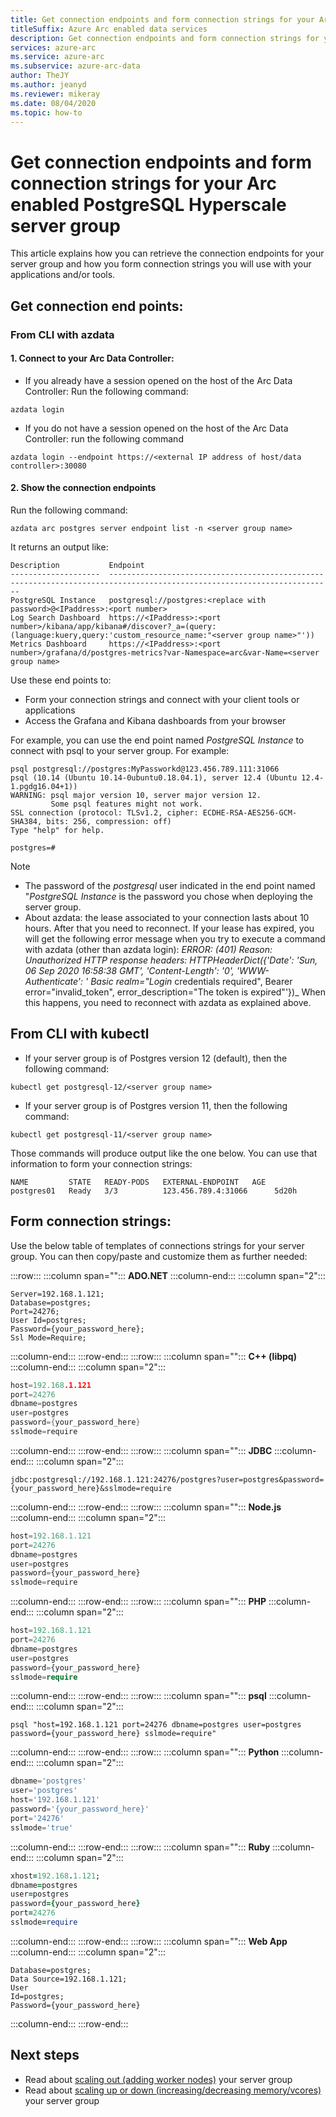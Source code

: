 ```yaml
--- 
title: Get connection endpoints and form connection strings for your Arc enabled PostgreSQL Hyperscale server group
titleSuffix: Azure Arc enabled data services
description: Get connection endpoints and form connection strings for your Arc enabled PostgreSQL Hyperscale server group
services: azure-arc
ms.service: azure-arc
ms.subservice: azure-arc-data
author: TheJY
ms.author: jeanyd
ms.reviewer: mikeray
ms.date: 08/04/2020
ms.topic: how-to
---
```


# Get connection endpoints and form connection strings for your Arc enabled PostgreSQL Hyperscale server group

This article explains how you can retrieve the connection endpoints for your server group and how you form connection strings you will use with your applications and/or tools.


## Get connection end points:

### From CLI with azdata
#### 1. Connect to your Arc Data Controller:
- If you already have a session opened on the host of the Arc Data Controller:
Run the following command:
```terminal
azdata login
```

- If you do not have a session opened on the host of the Arc Data Controller:
run the following command 
```terminal
azdata login --endpoint https://<external IP address of host/data controller>:30080
```

#### 2. Show the connection endpoints
Run the following command:
```terminal
azdata arc postgres server endpoint list -n <server group name>
```
It returns an output like:
```terminal
Description           Endpoint
--------------------  ------------------------------------------------------------------------------------------------------------------------
PostgreSQL Instance   postgresql://postgres:<replace with password>@<IPaddress>:<port number>
Log Search Dashboard  https://<IPaddress>:<port number>/kibana/app/kibana#/discover?_a=(query:(language:kuery,query:'custom_resource_name:"<server group name>"'))
Metrics Dashboard     https://<IPaddress>:<port number>/grafana/d/postgres-metrics?var-Namespace=arc&var-Name=<server group name>
```
Use these end points to:
- Form your connection strings and connect with your client tools or applications
- Access the Grafana and Kibana dashboards from your browser

For example, you can use the end point named _PostgreSQL Instance_ to connect with psql to your server group. For example:
```terminal
psql postgresql://postgres:MyPassworkd@123.456.789.111:31066
psql (10.14 (Ubuntu 10.14-0ubuntu0.18.04.1), server 12.4 (Ubuntu 12.4-1.pgdg16.04+1))
WARNING: psql major version 10, server major version 12.
         Some psql features might not work.
SSL connection (protocol: TLSv1.2, cipher: ECDHE-RSA-AES256-GCM-SHA384, bits: 256, compression: off)
Type "help" for help.

postgres=#
```
> [!NOTE]
>
> - The password of the _postgresql_ user indicated in the end point named "_PostgreSQL Instance_ is the password you chose when deploying the server group.
> - About azdata: the lease associated to your connection lasts about 10 hours. After that you need to reconnect. If your lease has expired, you will get the following error message when you try to execute a command with azdata (other than azdata login):
> _ERROR: (401)_
> _Reason: Unauthorized_
> _HTTP response headers: HTTPHeaderDict({'Date': 'Sun, 06 Sep 2020 16:58:38 GMT', 'Content-Length': '0', 'WWW-Authenticate': '_
> _Basic realm="Login_ credentials required", Bearer error="invalid_token", error_description="The token is expired"'})_
> When this happens, you need to reconnect with azdata as explained above.

## From CLI with kubectl
- If your server group is of Postgres version 12 (default), then the following command:
```terminal
kubectl get postgresql-12/<server group name>
```
- If your server group is of Postgres version 11, then the following command:
```terminal
kubectl get postgresql-11/<server group name>
```

Those commands will produce output like the one below. You can use that information to form your connection strings:
```terminal
NAME         STATE   READY-PODS   EXTERNAL-ENDPOINT   AGE
postgres01   Ready   3/3          123.456.789.4:31066      5d20h
```` 


## Form connection strings:
Use the below table of templates of connections strings for your server group. You can then copy/paste and customize them as further needed:

:::row:::
   :::column span="":::
**ADO.NET**
   :::column-end:::
   :::column span="2":::
```ado.net
Server=192.168.1.121;
Database=postgres;
Port=24276;
User Id=postgres;
Password={your_password_here};
Ssl Mode=Require;
```
   :::column-end:::
:::row-end:::
:::row:::
   :::column span="":::
**C++ (libpq)**
   :::column-end:::
   :::column span="2":::
```cpp
host=192.168.1.121 
port=24276
dbname=postgres 
user=postgres 
password={your_password_here} 
sslmode=require
```
   :::column-end:::
:::row-end:::
:::row:::
   :::column span="":::
**JDBC**
   :::column-end:::
   :::column span="2":::
```jdbc
jdbc:postgresql://192.168.1.121:24276/postgres?user=postgres&password={your_password_here}&sslmode=require
```
   :::column-end:::
:::row-end:::
:::row:::
   :::column span="":::
**Node.js**
   :::column-end:::
   :::column span="2":::
```node.js
host=192.168.1.121 
port=24276 
dbname=postgres 
user=postgres 
password={your_password_here} 
sslmode=require
```
   :::column-end:::
:::row-end:::
:::row:::
   :::column span="":::
**PHP**
   :::column-end:::
   :::column span="2":::
```php
host=192.168.1.121 
port=24276 
dbname=postgres 
user=postgres 
password={your_password_here} 
sslmode=require
```
   :::column-end:::
:::row-end:::
:::row:::
   :::column span="":::
**psql**
   :::column-end:::
   :::column span="2":::
```psql
psql "host=192.168.1.121 port=24276 dbname=postgres user=postgres password={your_password_here} sslmode=require"
```
   :::column-end:::
:::row-end:::
:::row:::
   :::column span="":::
**Python**
   :::column-end:::
   :::column span="2":::
```python
dbname='postgres' 
user='postgres' 
host='192.168.1.121' 
password='{your_password_here}' 
port='24276' 
sslmode='true'
```
   :::column-end:::
:::row-end:::
:::row:::
   :::column span="":::
**Ruby**
   :::column-end:::
   :::column span="2":::
```ruby
xhost=192.168.1.121; 
dbname=postgres 
user=postgres 
password={your_password_here} 
port=24276 
sslmode=require
```
   :::column-end:::
:::row-end:::
:::row:::
   :::column span="":::
**Web App**
   :::column-end:::
   :::column span="2":::
```webapp
Database=postgres; 
Data Source=192.168.1.121; 
User 
Id=postgres; 
Password={your_password_here}
```
   :::column-end:::
:::row-end:::


## Next steps
- Read about [scaling out (adding worker nodes)](scale-out-postgresql-hyperscale-server-group.md) your server group
- Read about [scaling up or down (increasing/decreasing memory/vcores)](scale-up-down-postgresql-hyperscale-server-group-using-cli.md) your server group


